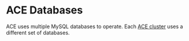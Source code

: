 # ACE Databases

ACE uses multiple MySQL databases to operate. Each [ACE cluster](../overview/engine_cluster.md) uses a different set of databases.